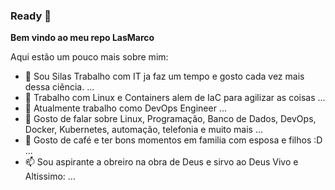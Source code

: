 ### Ready 👋

**Bem vindo ao meu repo LasMarco**

Aqui estão um pouco mais sobre mim:

- 🔭 Sou Silas Trabalho com IT ja faz um tempo e gosto cada vez mais dessa ciência. ...
- 🌱 Trabalho com Linux e Containers alem de IaC para agilizar as coisas ...
- 👯 Atualmente trabalho como DevOps Engineer ...
- 🤔 Gosto de falar sobre Linux, Programação, Banco de Dados, DevOps, Docker, Kubernetes, automação, telefonia e muito mais ...
- 💬 Gosto de café e ter bons momentos em familia com esposa e filhos :D ...
- 📫 Sou aspirante a obreiro na obra de Deus e sirvo ao Deus Vivo e Altissimo: ...
